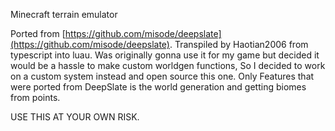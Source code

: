 Minecraft terrain emulator

Ported from [https://github.com/misode/deepslate](https://github.com/misode/deepslate).
Transpiled by Haotian2006 from typescript into luau. 
Was originally gonna use it for my game but decided it would be a hassle 
to make custom worldgen functions, So I decided to work on a custom system instead and open source this one. 
Only Features that were ported from DeepSlate is the world generation and getting biomes from points.  

USE THIS AT YOUR OWN RISK.
